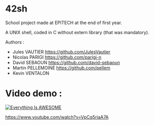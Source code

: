 # 42sh

School project made at EPITECH at the end of first year.

A UNIX shell, coded in C without extern library (that was mandatory).

Authors :

- Jules VAUTIER https://github.com/JulesVautier
- Nicolas PARIGI https://github.com/parigi-n
- David SEBAOUN https://github.com/david-sebaoun
- Martin PELLEMOINE https://github.com/pellem
- Kevin VENTALON

# Video demo :

[![Everything Is AWESOME](http://img.youtube.com/vi/VpCq5riaA7A/0.jpg)](https://www.youtube.com/watch?v=VpCq5riaA7A "Everything Is AWESOME")

https://www.youtube.com/watch?v=VpCq5riaA7A
